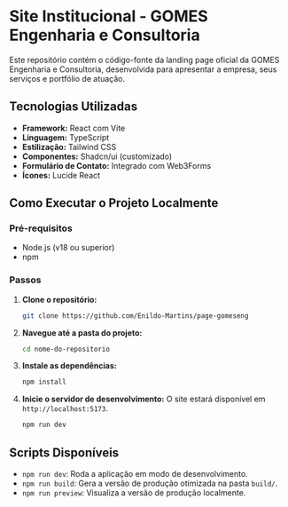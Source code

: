 # Site Institucional - GOMES Engenharia e Consultoria

Este repositório contém o código-fonte da landing page oficial da GOMES Engenharia e Consultoria, desenvolvida para apresentar a empresa, seus serviços e portfólio de atuação.

## Tecnologias Utilizadas

- **Framework:** React com Vite
- **Linguagem:** TypeScript
- **Estilização:** Tailwind CSS
- **Componentes:** Shadcn/ui (customizado)
- **Formulário de Contato:** Integrado com Web3Forms
- **Ícones:** Lucide React

## Como Executar o Projeto Localmente

### Pré-requisitos
- Node.js (v18 ou superior)
- npm

### Passos

1.  **Clone o repositório:**
    ```bash
    git clone https://github.com/Enildo-Martins/page-gomeseng
    ```

2.  **Navegue até a pasta do projeto:**
    ```bash
    cd nome-do-repositorio
    ```

3.  **Instale as dependências:**
    ```bash
    npm install
    ```

4.  **Inicie o servidor de desenvolvimento:**
    O site estará disponível em `http://localhost:5173`.
    ```bash
    npm run dev
    ```

## Scripts Disponíveis

- `npm run dev`: Roda a aplicação em modo de desenvolvimento.
- `npm run build`: Gera a versão de produção otimizada na pasta `build/`.
- `npm run preview`: Visualiza a versão de produção localmente.